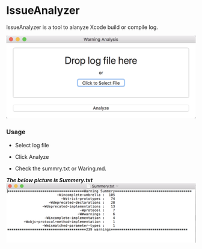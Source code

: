 # IssueAnalyzer
IssueAnalyzer is a tool to alanyze Xcode build or compile log.

![app](./images/app.png)



### Usage

* Select log file

* Click Analyze

* Check the summry.txt or Waring.md. 


***The below picture is Summery.txt***
![summery](./images/summery.png)